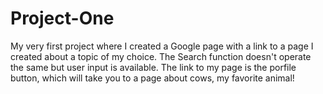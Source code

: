 # Project-One
My very first project where I created a Google page with a link to a page I created about a topic of my choice. 
The Search function doesn't operate the same but user input is available. The link to my page is the porfile button, which will take you to a page about cows, my favorite animal!
